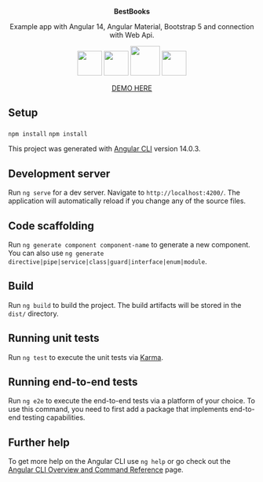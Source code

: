 <p align="center">
    <b>BestBooks</b>
</p>

<p align="center">
  Example app with Angular 14, Angular Material, Bootstrap 5 and connection with Web Api.
</p>

<p align="center">
  <img width="50px" src="https://angular.io/assets/images/logos/angularjs/AngularJS-Shield.svg" />
  <img width="50px" src="https://play-lh.googleusercontent.com/qhV0NtKrkgNsTSKIjjqFSVkJpTibe5RBcrxb6y5te70EH5VZXGzd5dGUCkHIpHxq94hQ" />
  <img width="60px" src="https://upload.wikimedia.org/wikipedia/commons/thumb/b/b2/Bootstrap_logo.svg/964px-Bootstrap_logo.svg.png" />
  <img width="50px" src="https://cdn.pellerex.com/public/ecosystem/web/content/api-set-up/asp-net-core-web-api-setup.png" />
</p>

<p align="center">
</p>

<p align="center">
  <a href="https://best-books-app.herokuapp.com/books">DEMO HERE</a>
</p>

## <p>Setup</p>
`npm install`
`npm install`

This project was generated with [Angular CLI](https://github.com/angular/angular-cli) version 14.0.3.

## Development server

Run `ng serve` for a dev server. Navigate to `http://localhost:4200/`. The application will automatically reload if you change any of the source files.

## Code scaffolding

Run `ng generate component component-name` to generate a new component. You can also use `ng generate directive|pipe|service|class|guard|interface|enum|module`.

## Build

Run `ng build` to build the project. The build artifacts will be stored in the `dist/` directory.

## Running unit tests

Run `ng test` to execute the unit tests via [Karma](https://karma-runner.github.io).

## Running end-to-end tests

Run `ng e2e` to execute the end-to-end tests via a platform of your choice. To use this command, you need to first add a package that implements end-to-end testing capabilities.

## Further help

To get more help on the Angular CLI use `ng help` or go check out the [Angular CLI Overview and Command Reference](https://angular.io/cli) page.
